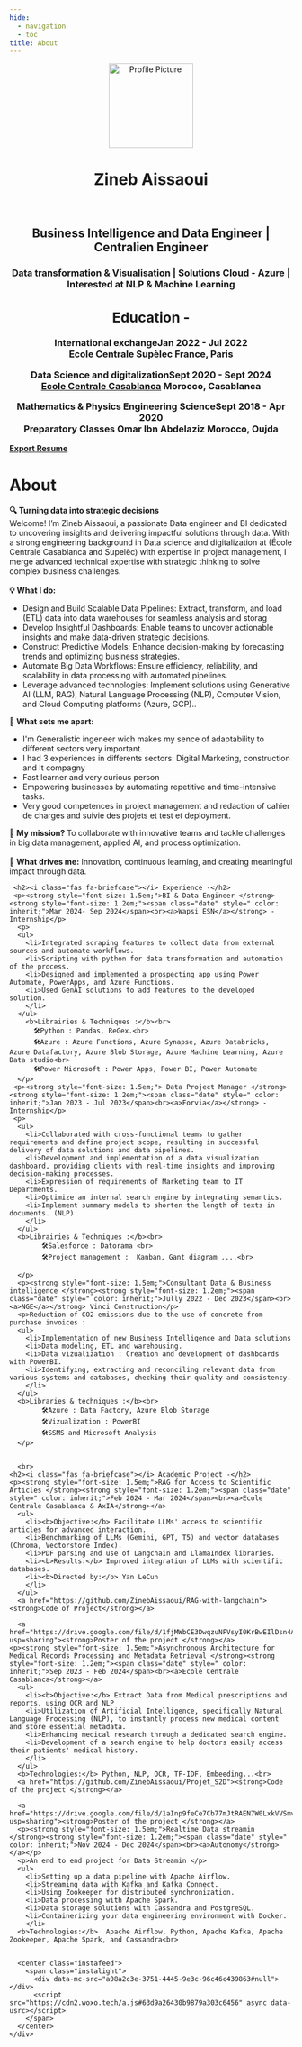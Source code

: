 ```yaml
---
hide:
  - navigation
  - toc
title: About
---
```


<link rel="stylesheet" href="../../stylesheets/home/about.css">

<script src="https://kit.fontawesome.com/79ff35ecec.js" crossorigin="anonymous"></script>

<div class="stuff">
  <div class="sidebarparent">
    <div class="sidebar">
     <center>
     <p><img src="assets/images/pdp.jpg" alt="Profile Picture" class="profilepic" width="150" height="150"></p>
      <h1>Zineb Aissaoui</h1><br>
      <h2>Business Intelligence and Data Engineer | Centralien Engineer</h2>
      <h3> Data transformation & Visualisation  | Solutions Cloud - Azure | Interested at NLP & Machine Learning <h3>
      <div class="socials">
       <a href="https://www.linkedin.com/in/zineb-Aissaoui" class="ln" style=" color: inherit;" title="LinkedIn - Zineb Aissaoui"><i class="fab fa-linkedin"></i></a>
       <a href="https://github.com/ZinebAissaoui" class="git" style=" color: inherit;" title="Github - Zineb Aissaoui"><i class="fab fa-github"></i></a>
       <a href="mailto:<z.aissaouipro@gmail.com>" class="email" style=" color: inherit;" title="Email - z.aissaouipro@gmail.com"><i class="fas fa-paper-plane"></i></a>
      </div>
      <div class="Education">
           <h2><i class="fas fa-graduation-cap"></i> Education -</h2>
      <p> 
      <strong> International exchange<span class="date" style=" color: inherit;">Jan 2022 - Jul 2022</span><br><a>Ecole Centrale Supèlec</a></strong> France, Paris
      </p>
      <p> 
      <strong>Data Science and digitalization<span class="date" style=" color: inherit;">Sept 2020 - Sept 2024</span><br><a href="http://www.centrale-casablanca.ma/fr/">Ecole Centrale Casablanca</a></strong> Morocco, Casablanca
      </p>
      <p><strong>Mathematics & Physics Engineering Science<span class="date" style=" color: inherit;">Sept 2018 - Apr 2020</span><br><a>Preparatory Classes Omar Ibn Abdelaziz</a></strong> Morocco, Oujda</p>
      </div>
     </center>
    </div>
  </div>
  <div class="stuff__container">
    <div class="stuff__content">
     <span class="resume" style=" color: inherit;"><a href=https://drive.google.com/file/d/1pTo9Pr6nZBqefg1Wp6RtsfyEmKUSnK57/view?usp=drive_link><strong>Export Resume </strong><i class="far fa-file-alt"></i>
     </a></span><h1>About</h1>
      <div class="underline"></div>
      <p><strong>🔍 Turning data into strategic decisions</strong> <br>
      Welcome! I’m Zineb Aissaoui, a passionate Data engineer and BI dedicated to uncovering insights and delivering impactful solutions through data. With a strong engineering background in Data science and digitalization at (École Centrale Casablanca and Supelèc) with expertise in project management, I merge advanced technical expertise with strategic thinking to solve complex business challenges.<br>
      <br>
      <strong>💡 What I do:</strong>
      <ul>
      <li>Design and Build Scalable Data Pipelines: Extract, transform, and load (ETL) data into data warehouses for seamless analysis and storag
      <li>Develop Insightful Dashboards: Enable teams to uncover actionable insights and make data-driven strategic decisions.
      <li>Construct Predictive Models: Enhance decision-making by forecasting trends and optimizing business strategies.
      <li>Automate Big Data Workflows: Ensure efficiency, reliability, and scalability in data processing with automated pipelines.
      <li>Leverage advanced technologies: Implement solutions using Generative AI (LLM, RAG), Natural Language Processing (NLP), Computer Vision, and Cloud Computing platforms (Azure, GCP)..</li></ul>
      <strong>🌟 What sets me apart:</strong>
      <ul>
      <li>I'm Generalistic ingeneer wich makes my sence of adaptability to different sectors very important.
      <li>I had 3 experiences in differents sectors: Digital Marketing, construction and It compagny
      <li>Fast learner and very curious person
      <li>Empowering businesses by automating repetitive and time-intensive tasks.
      <li>Very good competences in project management and redaction of cahier de charges and suivie des projets et test et deployment.</li></ul>
      <strong>🎯 My mission? </strong> To collaborate with innovative teams and tackle challenges in big data management, applied AI, and process optimization.<br>
      <br>
      <strong>🌱 What drives me:</strong> Innovation, continuous learning, and creating meaningful impact through data.
      <br>
      
     <h2><i class="fas fa-briefcase"></i> Experience -</h2>
     <p><strong style="font-size: 1.5em;">BI & Data Engineer </strong><strong style="font-size: 1.2em;"><span class="date" style=" color: inherit;">Mar 2024- Sep 2024</span><br><a>Wapsi ESN</a></strong> - Internship</p>
      <p>
      <ul>
        <li>Integrated scraping features to collect data from external sources and automate workflows.
        <li>Scripting with python for data transformation and automation of the process.
        <li>Designed and implemented a prospecting app using Power Automate, PowerApps, and Azure Functions.
        <li>Used GenAI solutions to add features to the developed solution.
        </li>
      </ul>
        <b>Librairies & Techniques :</b><br>
          🛠️Python : Pandas, ReGex.<br>
          🛠️Azure : Azure Functions, Azure Synapse, Azure Databricks, Azure Datafactory, Azure Blob Storage, Azure Machine Learning, Azure Data studio<br>
          🛠️Power Microsoft : Power Apps, Power BI, Power Automate  
      </p>
     <p><strong style="font-size: 1.5em;"> Data Project Manager </strong><strong style="font-size: 1.2em;"><span class="date" style=" color: inherit;">Jan 2023 - Jul 2023</span><br><a>Forvia</a></strong> - Internship</p>
     <p>
      <ul>
        <li>Collaborated with cross-functional teams to gather requirements and define project scope, resulting in successful delivery of data solutions and data pipelines.
        <li>Development and implementation of a data visualization dashboard, providing clients with real-time insights and improving decision-making processes.
        <li>Expression of requirements of Marketing team to IT Departments.
        <li>Optimize an internal search engine by integrating semantics.
        <li>Implement summary models to shorten the length of texts in documents. (NLP)
        </li>
      </ul>
      <b>Librairies & Techniques :</b><br>
            🛠️Salesforce : Datorama <br>
            🛠️Project management :  Kanban, Gant diagram ....<br>
            
      </p>
      <p><strong style="font-size: 1.5em;">Consultant Data & Business intelligence </strong><strong style="font-size: 1.2em;"><span class="date" style=" color: inherit;">Jully 2022 - Dec 2023</span><br><a>NGE</a></strong> Vinci Construction</p>
      <p>Reduction of CO2 emissions due to the use of concrete from purchase invoices :
      <ul>
        <li>Implementation of new Business Intelligence and Data solutions
        <li>Data modeling, ETL and warehousing.
        <li>Data vizualization : Creation and development of dashboards with PowerBI.
        <li>Identifying, extracting and reconciling relevant data from various systems and databases, checking their quality and consistency.
        </li>
      </ul>
      <b>Libraries & techniques :</b><br> 
            🛠️Azure : Data Factory, Azure Blob Storage
            🛠️Vizualization : PowerBI
            🛠️SSMS and Microsoft Analysis
      </p>
      
      
      <br>
    <h2><i class="fas fa-briefcase"></i> Academic Project -</h2>
    <p><strong style="font-size: 1.5em;">RAG for Access to Scientific Articles </strong><strong style="font-size: 1.2em;"><span class="date" style=" color: inherit;">Feb 2024 - Mar 2024</span><br><a>Ecole Centrale Casablanca & AxIA</strong></a> 
      <ul>
        <li><b>Objective:</b> Facilitate LLMs' access to scientific articles for advanced interaction.
        <li>Benchmarking of LLMs (Gemini, GPT, T5) and vector databases (Chroma, Vectorstore Index).
        <li>PDF parsing and use of Langchain and LlamaIndex libraries.
        <li><b>Results:</b> Improved integration of LLMs with scientific databases.
        <li><b>Directed by:</b> Yan LeCun
        </li>
      </ul>
      <a href="https://github.com/ZinebAissaoui/RAG-with-langchain"><strong>Code of Project</strong></a>

      <a href="https://drive.google.com/file/d/1fjMWbCE3DwqzuNFVsyI0KrBwEIlDsn4A/view?usp=sharing"><strong>Poster of the project </strong></a>
    <p><strong style="font-size: 1.5em;">Asynchronous Architecture for Medical Records Processing and Metadata Retrieval </strong><strong style="font-size: 1.2em;"><span class="date" style=" color: inherit;">Sep 2023 - Feb 2024</span><br><a>Ecole Centrale Casablanca</strong></a> 
      <ul>
        <li><b>Objective:</b> Extract Data from Medical prescriptions and reports, using OCR and NLP
        <li>Utilization of Artificial Intelligence, specifically Natural Language Processing (NLP), to instantly process new medical content and store essential metadata.
        <li>Enhancing medical research through a dedicated search engine.
        <li>Development of a search engine to help doctors easily access their patients' medical history.
        </li>
      </ul>
      <b>Technologies:</b> Python, NLP, OCR, TF-IDF, Embeeding...<br>
      <a href="https://github.com/ZinebAissaoui/Projet_S2D"><strong>Code of the project </strong></a>

      <a href="https://drive.google.com/file/d/1aInp9feCe7Cb77mJtRAEN7W0LxkVVSmv/view?usp=sharing"><strong>Poster of the project </strong></a>
      <p><strong style="font-size: 1.5em;">Realtime Data streamin </strong><strong style="font-size: 1.2em;"><span class="date" style=" color: inherit;">Nov 2024 - Dec 2024</span><br><a>Autonomy</strong></a></p>
      <p>An end to end project for Data Streamin </p>
      <ul>
        <li>Setting up a data pipeline with Apache Airflow.
        <li>Streaming data with Kafka and Kafka Connect.
        <li>Using Zookeeper for distributed synchronization.
        <li>Data processing with Apache Spark.
        <li>Data storage solutions with Cassandra and PostgreSQL.
        <li>Containerizing your data engineering environment with Docker.
        </li>
      <b>Technologies:</b>  Apache Airflow, Python, Apache Kafka, Apache Zookeeper, Apache Spark, and Cassandra<br>
      

      <center class="instafeed">
        <span class="instalight">
          <div data-mc-src="a08a2c3e-3751-4445-9e3c-96c46c439863#null"></div>
          <script src="https://cdn2.woxo.tech/a.js#63d9a26430b9879a303c6456" async data-usrc></script>
        </span>
      </center>
    </div>
  </div>
</div>


